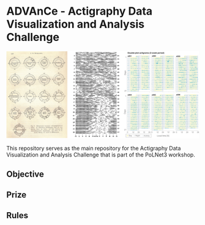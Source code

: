 # ADVAnCe - Actigraphy Data Visualization and Analysis Challenge

![Three visualisations of actigraphy data](viz.png)

This repository serves as the main repository for the Actigraphy Data Visualization and Analysis Challenge that is part of the PoLNet3 workshop.

## Objective


## Prize


## Rules


